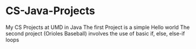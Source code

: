 # CS-Java-Projects
My CS Projects at UMD in Java
The first Project is a simple Hello world
The second project (Orioles Baseball) involves the use of basic if, else, else-if loops 
